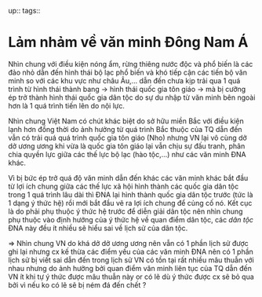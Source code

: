 up:: 
tags:: 

# Lảm nhảm về văn minh Đông Nam Á

Nhìn chung với điều kiện nóng ẩm, rừng thiêng nước độc và phổ biến là các đảo nhỏ dẫn đến hình thái bộ lạc phổ biến và khó tiếp cận các tiến bộ văn minh so với các khu vực như châu Âu,...  dẫn đến chưa kịp trải qua 1 quá trình từ hình thái thành bang -> hình thái quốc gia tôn giáo  -> mà bị cưỡng ép trở thành hình thái quốc gia dân tộc do sự du nhập từ văn minh bên ngoài hơn là 1 quá trình tiến lên do nội lực.

Nhìn chung Việt Nam có chút khác biệt do sở hữu miền Bắc với điều kiện lạnh hơn đồng thời do ảnh hưởng từ quá trình Bắc thuộc của TQ dẫn đến vẫn có trải quá quá trình quốc gia tôn giáo (Nho) nhưng VN lại vô cùng dở dở ương ương khi vừa là quốc gia tôn giáo lại vẫn chịu sự đấu tranh, phân chia quyền lực giữa các thế lực bộ lạc (hào tộc,...) như các văn minh ĐNA khác.

Vì bị bức ép trở quá độ văn minh dẫn đến khác các văn minh khác bắt đầu từ lợi ích chung giữa các thế lực xã hội hình thành các quốc gia dân tộc trong 1 quá trình lâu dài thì ĐNA lại hình thành quốc gia dân tộc trước (tức là 1 dạng ý thức hệ) rồi mới bắt đầu vẽ ra lợi ích chung để củng cố nó. Kết cục là do phải phụ thuộc ý thức hệ trước để diễn giải dân tộc nên nhìn chung phụ thuộc vào định hướng của ý thức hệ về quan điểm dân tộc, các *dân tộc* ĐNA này đều ít nhiều sẽ hiểu sai về lịch sử của dân tộc. 

=> Nhìn chung VN do khá dở dở ương ương nên vẫn có 1 phần lịch sử được ghi lại nhưng cx kế thừa các điểm yếu của các văn minh ĐNA nên có 1 phần lịch sử bị viết sai dẫn đến trong lịch sử VN có tồn tại rất nhiều mâu thuẫn với nhau nhưng do ảnh hưởng bởi quan điểm văn minh liên tục của TQ dẫn đến VN ít khi tự ý thức được mâu thuẫn này or có lẽ dù ý thức được cx sẽ bỏ qua bởi vì nếu ko có lẽ sẽ bị ném đá đến chết  ?